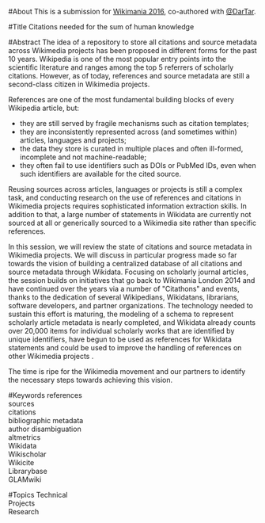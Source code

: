 #About
This is a submission for [Wikimania 2016](https://wikimania2016.wikimedia.org/wiki/Submissions), co-authored with [@DarTar](https://github.com/dartar).

#Title
Citations needed for the sum of human knowledge

#Abstract
The idea of a repository to store all citations and source metadata across Wikimedia projects has been proposed in different forms for the past 10 years. Wikipedia is one of the most popular entry points into the scientific literature and ranges among the top 5 referrers of scholarly citations. However, as of today, references and source metadata are still a second-class citizen in Wikimedia projects. 

References are one of the most fundamental building blocks of every Wikipedia article, but: 
- they are still served by fragile mechanisms such as citation templates;
- they are inconsistently represented across (and sometimes within) articles, languages and projects;
- the data they store is curated in multiple places and often ill-formed, incomplete and not machine-readable;
- they often fail to use identifiers such as DOIs or PubMed IDs, even when such identifiers are available for the cited source.

Reusing sources across articles, languages or projects is still a complex task, and conducting research on the use of references and citations in Wikimedia projects requires sophisticated information extraction skills. In addition to that, a large number of statements in Wikidata are currently not sourced at all or generically sourced to a Wikimedia site rather than specific references.

In this session, we will review the state of citations and source metadata in Wikimedia projects. We will discuss in particular progress made so far towards the vision of building a centralized database of all citations and source metadata through Wikidata. Focusing on scholarly journal articles, the session builds on initiatives that go back to Wikimania London 2014 and have continued over the years via a number of "Citathons" and events, thanks to the dedication of several Wikipedians, Wikidatans, librarians, software developers, and partner organizations. The technology needed to sustain this effort is maturing, the modeling of a schema to represent scholarly article metadata is nearly completed, and Wikidata already counts over 20,000 items for individual scholarly works that are identified by unique identifiers, have begun to be used as references for Wikidata statements and could be used to improve the handling of references on other Wikimedia projects .

The time is ripe for the Wikimedia movement and our partners to identify the necessary steps towards achieving this vision.

#Keywords
references  
sources  
citations  
bibliographic metadata  
author disambiguation  
altmetrics  
Wikidata  
Wikischolar  
Wikicite  
Librarybase  
GLAMwiki

#Topics
Technical  
Projects  
Research

